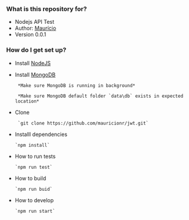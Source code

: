 ### What is this repository for? ###

* Nodejs API Test
* Author: [Maurício](https://github.com/mauricionr/jwt.git)
* Version 0.0.1
### How do I get set up? ###

* Install [NodeJS](https://nodejs.org/dist/v5.6.0/)

* Install [MongoDB](https://www.mongodb.org/downloads#production)

       *Make sure MongoDB is running in background*

       *Make sure MongoDB default folder `data\db` exists in expected location*

* Clone

       `git clone https://github.com/mauricionr/jwt.git`

* Installl dependencies
       
      `npm install`

* How to run tests

      `npm run test`

* How to build

      `npm run buid`

* How to develop

      `npm run start`